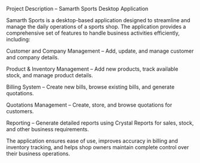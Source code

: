 Project Description – Samarth Sports Desktop Application

Samarth Sports is a desktop-based application designed to streamline and manage the daily operations of a sports shop. The application provides a comprehensive set of features to handle business activities efficiently, including:

Customer and Company Management – Add, update, and manage customer and company details.

Product & Inventory Management – Add new products, track available stock, and manage product details.

Billing System – Create new bills, browse existing bills, and generate quotations.

Quotations Management – Create, store, and browse quotations for customers.

Reporting – Generate detailed reports using Crystal Reports for sales, stock, and other business requirements.

The application ensures ease of use, improves accuracy in billing and inventory tracking, and helps shop owners maintain complete control over their business operations.
